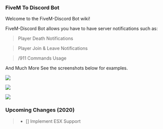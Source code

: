 ### FiveM To Discord Bot

Welcome to the FiveM-Discord Bot wiki!

FiveM-Discord Bot allows you have to have server notifications such as:

> Player Death Notifications

> Player Join & Leave Notifications

> /911 Commands Usage

And Much More See the screenshots below for examples.

![](https://i.imgur.com/e0LFjH4.png)

![](https://i.imgur.com/xZDEWLw.png)

![](https://i.imgur.com/eckem5w.png)

### Upcoming Changes (2020)
> - [] Implement ESX Support
